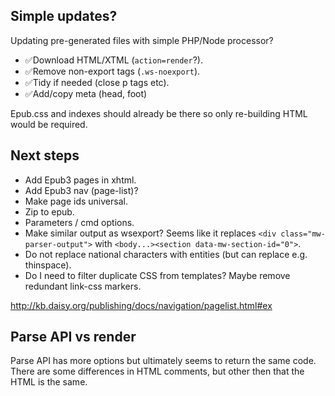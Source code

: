 ## Simple updates?

Updating pre-generated files with simple PHP/Node processor?

- ✅Download HTML/XTML (`action=render`?).
- ✅Remove non-export tags (`.ws-noexport`).
- ✅Tidy if needed (close p tags etc).
- ✅Add/copy meta (head, foot)

Epub.css and indexes should already be there so only re-building HTML would be required.

## Next steps

- Add Epub3 pages in xhtml.
- Add Epub3 nav (page-list)?
- Make page ids universal.
- Zip to epub.
- Parameters / cmd options.
- Make similar output as wsexport? Seems like it replaces `<div class="mw-parser-output">` with `<body...><section data-mw-section-id="0">`.
- Do not replace national characters with entities (but can replace e.g. thinspace).
- Do I need to filter duplicate CSS from templates? Maybe remove redundant link-css markers.

http://kb.daisy.org/publishing/docs/navigation/pagelist.html#ex 

## Parse API vs render

Parse API has more options but ultimately seems to return the same code.
There are some differences in HTML comments, but other then that the HTML is the same.
